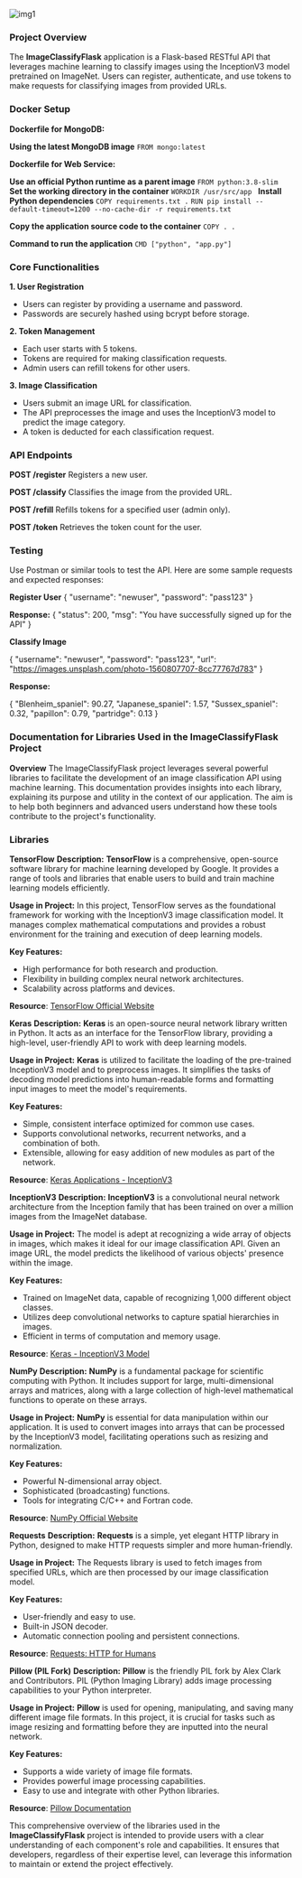
![img1](https://github.com/OgwuegbuMaxwell/ImageClassifyFlask/assets/53094485/deb8a268-723e-411d-af09-0c4677242c33)



### **Project Overview**

The **ImageClassifyFlask** application is a Flask-based RESTful API that leverages machine learning to classify images using the InceptionV3 model pretrained on ImageNet. Users can register, authenticate, and use tokens to make requests for classifying images from provided URLs.


### **Docker Setup**

**Dockerfile for MongoDB:**

**Using the latest MongoDB image**
`FROM mongo:latest
`

**Dockerfile for Web Service:**

**Use an official Python runtime as a parent image**
`FROM python:3.8-slim
`
**Set the working directory in the container**
`WORKDIR /usr/src/app
`
**Install Python dependencies**
`COPY requirements.txt .`
`RUN pip install --default-timeout=1200 --no-cache-dir -r requirements.txt`

**Copy the application source code to the container**
`COPY . .`

**Command to run the application**
`CMD ["python", "app.py"]`



### **Core Functionalities**

**1. User Registration**

- Users can register by providing a username and password.
- Passwords are securely hashed using bcrypt before storage.


**2. Token Management**

- Each user starts with 5 tokens.
- Tokens are required for making classification requests.
- Admin users can refill tokens for other users.


**3. Image Classification**

- Users submit an image URL for classification.
- The API preprocesses the image and uses the InceptionV3 model to predict the image category.
- A token is deducted for each classification request.



### **API Endpoints**

**POST /register**
Registers a new user.

**POST /classify**
Classifies the image from the provided URL.

**POST /refill**
Refills tokens for a specified user (admin only).

**POST /token**
Retrieves the token count for the user.


### **Testing**
Use Postman or similar tools to test the API. Here are some sample requests and expected responses:

**Register User**
{
    "username": "newuser",
    "password": "pass123"
}

**Response:**
{
    "status": 200,
    "msg": "You have successfully signed up for the API"
}


**Classify Image**

{
    "username": "newuser",
    "password": "pass123",
    "url": "https://images.unsplash.com/photo-1560807707-8cc77767d783"
}

**Response:**

{
    "Blenheim_spaniel": 90.27,
    "Japanese_spaniel": 1.57,
    "Sussex_spaniel": 0.32,
    "papillon": 0.79,
    "partridge": 0.13
}





### **Documentation for Libraries Used in the ImageClassifyFlask Project**

**Overview**
The ImageClassifyFlask project leverages several powerful libraries to facilitate the development of an image classification API using machine learning. This documentation provides insights into each library, explaining its purpose and utility in the context of our application. The aim is to help both beginners and advanced users understand how these tools contribute to the project's functionality.

### **Libraries**

**TensorFlow**
**Description:**
**TensorFlow** is a comprehensive, open-source software library for machine learning developed by Google. It provides a range of tools and libraries that enable users to build and train machine learning models efficiently.

**Usage in Project:**
In this project, TensorFlow serves as the foundational framework for working with the InceptionV3 image classification model. It manages complex mathematical computations and provides a robust environment for the training and execution of deep learning models.

**Key Features:**

- High performance for both research and production.
- Flexibility in building complex neural network architectures.
- Scalability across platforms and devices.

**Resource**: [TensorFlow Official Website](https://www.tensorflow.org/)


**Keras**
**Description:**
**Keras** is an open-source neural network library written in Python. It acts as an interface for the TensorFlow library, providing a high-level, user-friendly API to work with deep learning models.

**Usage in Project:**
**Keras** is utilized to facilitate the loading of the pre-trained InceptionV3 model and to preprocess images. It simplifies the tasks of decoding model predictions into human-readable forms and formatting input images to meet the model's requirements.

**Key Features:**

- Simple, consistent interface optimized for common use cases.
- Supports convolutional networks, recurrent networks, and a combination of both.
- Extensible, allowing for easy addition of new modules as part of the network.

**Resource**: [Keras Applications - InceptionV3](https://keras.io/api/applications/inceptionv3/)


**InceptionV3**
**Description:**
**InceptionV3** is a convolutional neural network architecture from the Inception family that has been trained on over a million images from the ImageNet database.

**Usage in Project:**
The model is adept at recognizing a wide array of objects in images, which makes it ideal for our image classification API. Given an image URL, the model predicts the likelihood of various objects' presence within the image.

**Key Features:**

- Trained on ImageNet data, capable of recognizing 1,000 different object classes.
- Utilizes deep convolutional networks to capture spatial hierarchies in images.
- Efficient in terms of computation and memory usage.

**Resource**: [Keras - InceptionV3 Model](https://keras.io/api/applications/inceptionv3/)


**NumPy**
**Description:**
**NumPy** is a fundamental package for scientific computing with Python. It includes support for large, multi-dimensional arrays and matrices, along with a large collection of high-level mathematical functions to operate on these arrays.

**Usage in Project:**
**NumPy** is essential for data manipulation within our application. It is used to convert images into arrays that can be processed by the InceptionV3 model, facilitating operations such as resizing and normalization.

**Key Features:**

- Powerful N-dimensional array object.
- Sophisticated (broadcasting) functions.
- Tools for integrating C/C++ and Fortran code.

**Resource**: [NumPy Official Website](https://numpy.org/)


**Requests**
**Description:**
**Requests** is a simple, yet elegant HTTP library in Python, designed to make HTTP requests simpler and more human-friendly.

**Usage in Project:**
The Requests library is used to fetch images from specified URLs, which are then processed by our image classification model.

**Key Features:**

- User-friendly and easy to use.
- Built-in JSON decoder.
- Automatic connection pooling and persistent connections.

**Resource**: [Requests: HTTP for Humans](https://requests.readthedocs.io/en/master/)


**Pillow (PIL Fork)**
**Description:**
**Pillow** is the friendly PIL fork by Alex Clark and Contributors. PIL (Python Imaging Library) adds image processing capabilities to your Python interpreter.

**Usage in Project:**
**Pillow** is used for opening, manipulating, and saving many different image file formats. In this project, it is crucial for tasks such as image resizing and formatting before they are inputted into the neural network.

**Key Features:**

- Supports a wide variety of image file formats.
- Provides powerful image processing capabilities.
- Easy to use and integrate with other Python libraries.

**Resource**: [Pillow Documentation](https://pillow.readthedocs.io/en/stable/)

This comprehensive overview of the libraries used in the **ImageClassifyFlask** project is intended to provide users with a clear understanding of each component's role and capabilities. It ensures that developers, regardless of their expertise level, can leverage this information to maintain or extend the project effectively.




